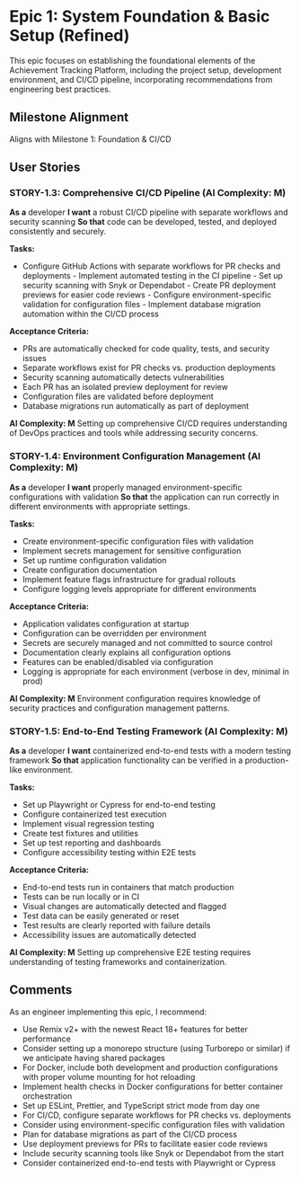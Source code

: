 # Epic 1: System Foundation & Basic Setup (Refined)

This epic focuses on establishing the foundational elements of the Achievement Tracking Platform, including the project setup, development environment, and CI/CD pipeline, incorporating recommendations from engineering best practices.

## Milestone Alignment

Aligns with Milestone 1: Foundation & CI/CD

## User Stories

### STORY-1.3: Comprehensive CI/CD Pipeline (AI Complexity: **M**)

**As a** developer
**I want** a robust CI/CD pipeline with separate workflows and security scanning
**So that** code can be developed, tested, and deployed consistently and securely.

**Tasks:**

- Configure GitHub Actions with separate workflows for PR checks and deployments - Implement automated testing in the CI pipeline - Set up security scanning with Snyk or Dependabot - Create PR deployment previews for easier code reviews - Configure environment-specific validation for configuration files - Implement database migration automation within the CI/CD process

**Acceptance Criteria:**

- PRs are automatically checked for code quality, tests, and security issues
- Separate workflows exist for PR checks vs. production deployments
- Security scanning automatically detects vulnerabilities
- Each PR has an isolated preview deployment for review
- Configuration files are validated before deployment
- Database migrations run automatically as part of deployment

**AI Complexity: M** Setting up comprehensive CI/CD requires understanding of DevOps practices and tools while addressing security concerns.

### STORY-1.4: Environment Configuration Management (AI Complexity: **M**)

**As a** developer
**I want** properly managed environment-specific configurations with validation
**So that** the application can run correctly in different environments with appropriate settings.

**Tasks:**

- Create environment-specific configuration files with validation
- Implement secrets management for sensitive configuration
- Set up runtime configuration validation
- Create configuration documentation
- Implement feature flags infrastructure for gradual rollouts
- Configure logging levels appropriate for different environments

**Acceptance Criteria:**

- Application validates configuration at startup
- Configuration can be overridden per environment
- Secrets are securely managed and not committed to source control
- Documentation clearly explains all configuration options
- Features can be enabled/disabled via configuration
- Logging is appropriate for each environment (verbose in dev, minimal in prod)

**AI Complexity: M** Environment configuration requires knowledge of security practices and configuration management patterns.

### STORY-1.5: End-to-End Testing Framework (AI Complexity: **M**)

**As a** developer
**I want** containerized end-to-end tests with a modern testing framework
**So that** application functionality can be verified in a production-like environment.

**Tasks:**

- Set up Playwright or Cypress for end-to-end testing
- Configure containerized test execution
- Implement visual regression testing
- Create test fixtures and utilities
- Set up test reporting and dashboards
- Configure accessibility testing within E2E tests

**Acceptance Criteria:**

- End-to-end tests run in containers that match production
- Tests can be run locally or in CI
- Visual changes are automatically detected and flagged
- Test data can be easily generated or reset
- Test results are clearly reported with failure details
- Accessibility issues are automatically detected

**AI Complexity: M** Setting up comprehensive E2E testing requires understanding of testing frameworks and containerization.

## Comments

As an engineer implementing this epic, I recommend:

- Use Remix v2+ with the newest React 18+ features for better performance
- Consider setting up a monorepo structure (using Turborepo or similar) if we anticipate having shared packages
- For Docker, include both development and production configurations with proper volume mounting for hot reloading
- Implement health checks in Docker configurations for better container orchestration
- Set up ESLint, Prettier, and TypeScript strict mode from day one
- For CI/CD, configure separate workflows for PR checks vs. deployments
- Consider using environment-specific configuration files with validation
- Plan for database migrations as part of the CI/CD process
- Use deployment previews for PRs to facilitate easier code reviews
- Include security scanning tools like Snyk or Dependabot from the start
- Consider containerized end-to-end tests with Playwright or Cypress
